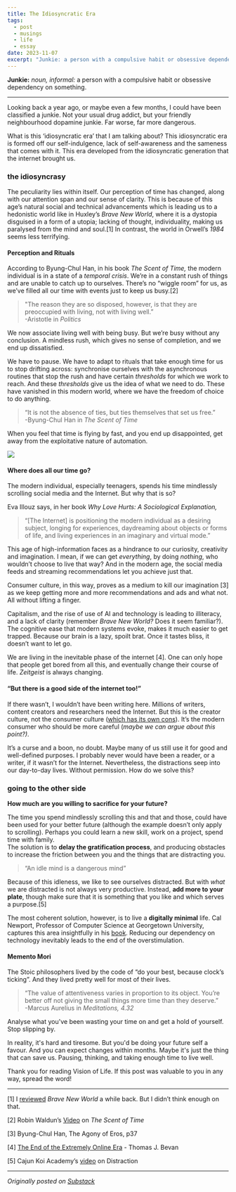 ```yaml
---
title: The Idiosyncratic Era
tags:
  - post
  - musings
  - life
  - essay
date: 2023-11-07
excerpt: "Junkie: a person with a compulsive habit or obsessive dependency on something. Looking back a year ago, or maybe even a few months, I could have been classified a junkie."
---
```


**Junkie:** _noun, informal:_ 
a person with a compulsive habit or obsessive dependency on something.

---

Looking back a year ago, or maybe even a few months, I could have been classified a junkie. Not your usual drug addict, but your friendly neighbourhood dopamine junkie. Far worse, far more dangerous.

What is this ‘idiosyncratic era’ that I am talking about? This idiosyncratic era is formed off our self-indulgence, lack of self-awareness and the sameness that comes with it. This era developed from the idiosyncratic generation that the internet brought us.

### the idiosyncrasy

The peculiarity lies within itself. Our perception of time has changed, along with our attention span and our sense of clarity. This is because of this age’s natural social and technical advancements which is leading us to a hedonistic world like in Huxley’s _Brave New World_, where it is a dystopia disguised in a form of a utopia; lacking of thought, individuality, making us paralysed from the mind and soul.[1] In contrast, the world in Orwell’s _1984_ seems less terrifying.

#### Perception and Rituals

According to Byung-Chul Han, in his book _The Scent of Time,_ the modern individual is in a state of a _temporal crisis_. We’re in a constant rush of things and are unable to catch up to ourselves. There’s no “wiggle room” for us, as we’ve filled all our time with events just to keep us busy.[2]

> "The reason they are so disposed, however, is that they are preoccupied with living, not with living well.”  
> -Aristotle in _Politics_

We now associate living well with being busy. But we’re busy without any conclusion. A mindless rush, which gives no sense of completion, and we end up dissatisfied.

We have to pause. We have to adapt to rituals that take enough time for us to stop drifting across: synchronise ourselves with the asynchronous routines that stop the rush and have certain _thresholds_ for which we work to reach. And these _thresholds_ give us the idea of what we need to do. These have vanished in this modern world, where we have the freedom of choice to do anything.

> “It is not the absence of ties, but ties themselves that set us free.”  
> -Byung-Chul Han in _The Scent of Time_

When you feel that time is flying by fast, and you end up disappointed, get away from the exploitative nature of automation.

![](https://substackcdn.com/image/fetch/w_1456,c_limit,f_auto,q_auto:good,fl_progressive:steep/https%3A%2F%2Fsubstack-post-media.s3.amazonaws.com%2Fpublic%2Fimages%2Fc32627ed-6f74-47e6-a1dd-116477fbaee6_564x596.jpeg)
#### **Where does all our time go?**

The modern individual, especially teenagers, spends his time mindlessly scrolling social media and the Internet. But why that is so?

Eva Illouz says, in her book _Why Love Hurts: A Sociological Explanation,_

> “[The Internet] is positioning the modern individual as a desiring subject, longing for experiences, daydreaming about objects or forms of life, and living experiences in an imaginary and virtual mode.”

This age of high-information faces as a hindrance to our curiosity, creativity and imagination. I mean, if we can get _everything_, by doing _nothing_, who wouldn’t choose to live that way? And in the modern age, the social media feeds and streaming recommendations let you achieve just that.

Consumer culture, in this way, proves as a medium to kill our imagination [3] as we keep getting more and more recommendations and ads and what not. All without lifting a finger.

Capitalism, and the rise of use of AI and technology is leading to illiteracy, and a lack of clarity (remember _Brave New World?_ Does it seem familiar?). The cognitive ease that modern systems evoke, makes it much easier to get trapped. Because our brain is a lazy, spoilt brat. Once it tastes bliss, it doesn’t want to let go.

We are living in the inevitable phase of the internet [4]. One can only hope that people get bored from all this, and eventually change their course of life. _Zeitgeist_ is always changing.
#### “But there is a good side of the internet too!”

If there wasn’t, I wouldn’t have been writing here. Millions of writers, content creators and researchers need the Internet. But this is the creator culture, not the consumer culture ([which has its own cons](https://open.substack.com/pub/gurwinder/p/the-perils-of-audience-capture?r=2wqx7m&utm_campaign=post&utm_medium=web)). It’s the modern consumer who should be more careful (_maybe we can argue about this point?)_.

It’s a curse and a boon, no doubt. Maybe many of us still use it for good and well-defined purposes. I probably never would have been a reader, or a writer, if it wasn’t for the Internet. Nevertheless, the distractions seep into our day-to-day lives. Without permission. How do we solve this?

### going to the other side

**How much are you willing to sacrifice for your future?**

The time you spend mindlessly scrolling this and that and those, could have been used for your better future (although the example doesn’t only apply to scrolling). Perhaps you could learn a new skill, work on a project, spend time with family.  
The solution is to **delay the gratification process**, and producing obstacles to increase the friction between you and the things that are distracting you.

> “An idle mind is a dangerous mind”

Because of this idleness, we like to see ourselves distracted. But with _what_ we are distracted is not always very productive. Instead, **add more to your plate**, though make sure that it is something that you like and which serves a purpose.[5]

The most coherent solution, however, is to live a **digitally minimal** life. Cal Newport, Professor of Computer Science at Georgetown University, captures this area insightfully in his [book](https://www.goodreads.com/en/book/show/40672036). Reducing our dependency on technology inevitably leads to the end of the overstimulation.

#### Memento Mori

The Stoic philosophers lived by the code of “do your best, because clock’s ticking”. And they lived pretty well for most of their lives.

> “The value of attentiveness varies in proportion to its object. You’re better off not giving the small things more time than they deserve.”  
> -Marcus Aurelius in _Meditations, 4.32_

Analyse what you've been wasting your time on and get a hold of yourself. Stop slipping by.

In reality, it's hard and tiresome. But you'd be doing your future self a favour. And you can expect changes within months. Maybe it's just the thing that can save us. Pausing, thinking, and taking enough time to live well.

Thank you for reading Vision of Life. If this post was valuable to you in any way, spread the word!

---

[1] I [reviewed](https://www.goodreads.com/review/show/5809025091?book_show_action=false) _Brave New World_ a while back. But I didn’t think enough on that.

[2] Robin Waldun’s [Video](https://www.youtube.com/watch?v=clG1Nm4S4ME) on _The Scent of Time_

[3] Byung-Chul Han, The Agony of Eros, p37

[4] [The End of the Extremely Online Era](https://substack.com/home/post/p-138215286?source=queue) - Thomas J. Bevan

[5] Cajun Koi Academy’s [video](https://www.youtube.com/watch?v=3wh8QbEyZvE) on Distraction

---
*Originally posted on [Substack](https://visionoflife.substack.com/p/the-idiosyncratic-era)*